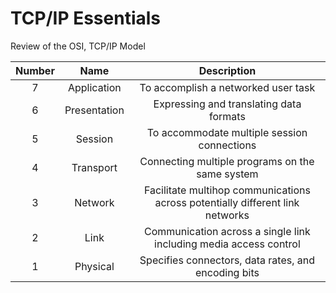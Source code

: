 # TCP/IP Essentials

Review of the OSI, TCP/IP Model

| Number | Name | Description |
|:------:|:----:|:-----------:|
|7|Application|To accomplish a networked user task|
|6|Presentation|Expressing and translating data formats|
|5|Session|To accommodate multiple session connections|
|4|Transport|Connecting multiple programs on the same system|
|3|Network|Facilitate multihop communications across potentially different link networks|
|2|Link|Communication across a single link including media access control|
|1|Physical|Specifies connectors, data rates, and encoding bits|


